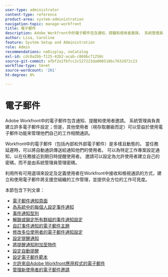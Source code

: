 ```yaml
---
user-type: administrator
content-type: reference
product-area: system-administration
navigation-topic: manage-workfront
title: 電子郵件
description: Adobe Workfront中的電子郵件包含通知、提醒和使用者邀請。 系統管理員負責建立許多電子郵件設定；但是，其他使用者（視存取層級而定）可以受益於使用電子郵件功能來管理他們自己的工作相關通訊。
author: Lisa, Caroline
feature: System Setup and Administration
role: Admin
recommendations: noDisplay, noCatalog
exl-id: cdc0a2bb-f125-42b2-acab-c869bc71250c
source-git-commit: afbf2e2fbfcc2c527223da008518bc7632872c23
workflow-type: tm+mt
source-wordcount: '261'
ht-degree: 0%

---
```


# 電子郵件

Adobe Workfront中的電子郵件包含通知、提醒和使用者邀請。 系統管理員負責建立許多電子郵件設定；但是，其他使用者（視存取層級而定）可以受益於使用電子郵件功能來管理他們自己的工作相關通訊。

Workfront中的電子郵件（包括內部和外部電子郵件）是多樣且動態的。 當任務延遲時，可以將自動通訊傳送給通知他們的使用者。 可以為特定工作專案設定通知，以在任務接近到期日時提醒使用者。 邀請可以設定為允許使用者建立自己的密碼，而不是由系統管理員管理密碼。

利用所有可用選項來設定及定義使用者在Workfront中接收和檢視通訊的方式，建立和使用電子郵件將支援您組織的工作管理，並提供全方位的工作可見度。

本節包含下列文章：

* [電子郵件通知頁面](../../../administration-and-setup/manage-workfront/emails/email-notifications-page.md)
* [為系統中的每個人設定事件通知](../../../administration-and-setup/manage-workfront/emails/configure-event-notifications-for-everyone-in-the-system.md)
* [事件通知型別](../../../administration-and-setup/manage-workfront/emails/event-notifications-available-in-wf.md)
* [解鎖或鎖定所有群組的事件通知設定](../../../administration-and-setup/manage-workfront/emails/unlock-configuration-of-event-notifications-for-groups.md)
* [自訂事件通知的電子郵件主題](../../../administration-and-setup/manage-workfront/emails/custom-email-subjects-event-notification.md)
* [修改多位使用者的電子郵件通知設定](../../../administration-and-setup/manage-workfront/emails/modify-email-notification-settings-user-profiles.md)
* [設定提醒通知](../../../administration-and-setup/manage-workfront/emails/set-up-reminder-notifications.md)
* [將提醒通知附加至物件](../../../workfront-basics/using-notifications/attach-reminder-notification-object.md)
* [設定自動提醒](../../../administration-and-setup/manage-workfront/emails/setting-up-automatic-reminders.md)
* [設定電子郵件範本](../../../administration-and-setup/manage-workfront/emails/configure-email-templates.md)
* [允許來自Adobe Workfront應用程式的電子郵件](../../../administration-and-setup/manage-workfront/emails/allow-emails-from-wf-app.md)
* [管理新使用者的電子郵件邀請](../../../administration-and-setup/manage-workfront/emails/manage-email-invitations.md)
